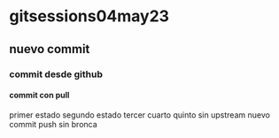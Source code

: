 # gitsessions04may23
## nuevo commit
### commit desde github
#### commit con pull
primer estado
segundo estado
tercer
cuarto
quinto
sin upstream
nuevo commit
push sin bronca
